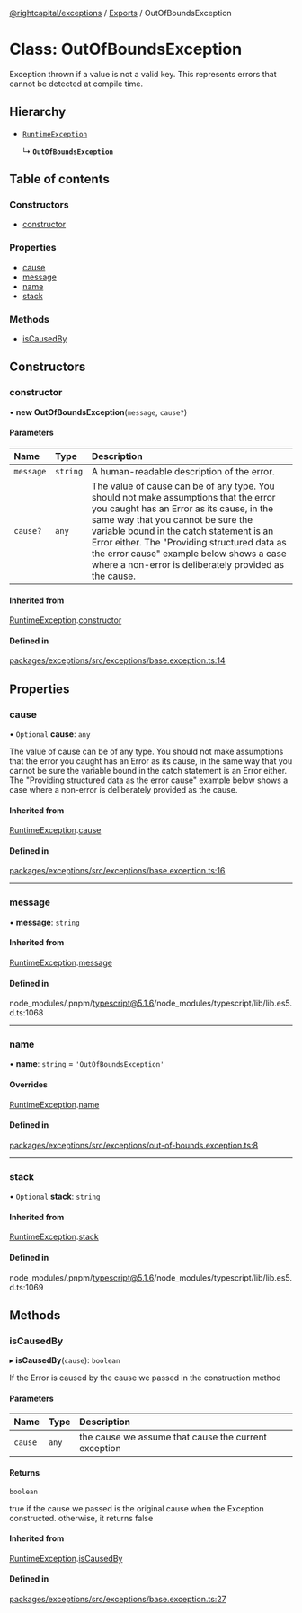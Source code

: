 [@rightcapital/exceptions](../README.md) / [Exports](../modules.md) / OutOfBoundsException

# Class: OutOfBoundsException

Exception thrown if a value is not a valid key. This represents errors that cannot be detected at compile time.

## Hierarchy

- [`RuntimeException`](RuntimeException.md)

  ↳ **`OutOfBoundsException`**

## Table of contents

### Constructors

- [constructor](OutOfBoundsException.md#constructor)

### Properties

- [cause](OutOfBoundsException.md#cause)
- [message](OutOfBoundsException.md#message)
- [name](OutOfBoundsException.md#name)
- [stack](OutOfBoundsException.md#stack)

### Methods

- [isCausedBy](OutOfBoundsException.md#iscausedby)

## Constructors

### constructor

• **new OutOfBoundsException**(`message`, `cause?`)

#### Parameters

| Name | Type | Description |
| :------ | :------ | :------ |
| `message` | `string` | A human-readable description of the error. |
| `cause?` | `any` | The value of cause can be of any type. You should not make assumptions that the error you caught has an Error as its cause, in the same way that you cannot be sure the variable bound in the catch statement is an Error either. The "Providing structured data as the error cause" example below shows a case where a non-error is deliberately provided as the cause. |

#### Inherited from

[RuntimeException](RuntimeException.md).[constructor](RuntimeException.md#constructor)

#### Defined in

[packages/exceptions/src/exceptions/base.exception.ts:14](https://github.com/RightCapitalHQ/frontend-libraries/blob/98a64d7/packages/exceptions/src/exceptions/base.exception.ts#L14)

## Properties

### cause

• `Optional` **cause**: `any`

The value of cause can be of any type. You should not make assumptions that the error you caught has an Error as its cause, in the same way that you cannot be sure the variable bound in the catch statement is an Error either. The "Providing structured data as the error cause" example below shows a case where a non-error is deliberately provided as the cause.

#### Inherited from

[RuntimeException](RuntimeException.md).[cause](RuntimeException.md#cause)

#### Defined in

[packages/exceptions/src/exceptions/base.exception.ts:16](https://github.com/RightCapitalHQ/frontend-libraries/blob/98a64d7/packages/exceptions/src/exceptions/base.exception.ts#L16)

___

### message

• **message**: `string`

#### Inherited from

[RuntimeException](RuntimeException.md).[message](RuntimeException.md#message)

#### Defined in

node_modules/.pnpm/typescript@5.1.6/node_modules/typescript/lib/lib.es5.d.ts:1068

___

### name

• **name**: `string` = `'OutOfBoundsException'`

#### Overrides

[RuntimeException](RuntimeException.md).[name](RuntimeException.md#name)

#### Defined in

[packages/exceptions/src/exceptions/out-of-bounds.exception.ts:8](https://github.com/RightCapitalHQ/frontend-libraries/blob/98a64d7/packages/exceptions/src/exceptions/out-of-bounds.exception.ts#L8)

___

### stack

• `Optional` **stack**: `string`

#### Inherited from

[RuntimeException](RuntimeException.md).[stack](RuntimeException.md#stack)

#### Defined in

node_modules/.pnpm/typescript@5.1.6/node_modules/typescript/lib/lib.es5.d.ts:1069

## Methods

### isCausedBy

▸ **isCausedBy**(`cause`): `boolean`

If the Error is caused by the cause we passed in the construction method

#### Parameters

| Name | Type | Description |
| :------ | :------ | :------ |
| `cause` | `any` | the cause we assume that cause the current exception |

#### Returns

`boolean`

true if the cause we passed is the original cause when the Exception constructed. otherwise, it returns false

#### Inherited from

[RuntimeException](RuntimeException.md).[isCausedBy](RuntimeException.md#iscausedby)

#### Defined in

[packages/exceptions/src/exceptions/base.exception.ts:27](https://github.com/RightCapitalHQ/frontend-libraries/blob/98a64d7/packages/exceptions/src/exceptions/base.exception.ts#L27)
